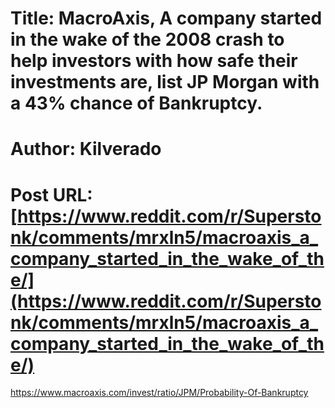 # Title: MacroAxis, A company started in the wake of the 2008 crash to help investors with how safe their investments are, list JP Morgan with a 43% chance of Bankruptcy.
# Author: Kilverado
# Post URL: [https://www.reddit.com/r/Superstonk/comments/mrxln5/macroaxis_a_company_started_in_the_wake_of_the/](https://www.reddit.com/r/Superstonk/comments/mrxln5/macroaxis_a_company_started_in_the_wake_of_the/)


https://www.macroaxis.com/invest/ratio/JPM/Probability-Of-Bankruptcy